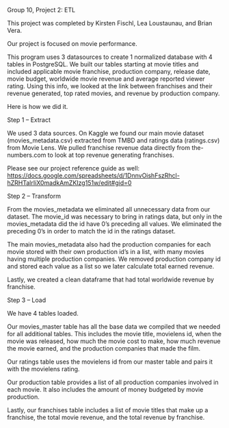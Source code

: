 Group 10, Project 2: ETL

This project was completed by Kirsten Fischl, Lea Loustaunau, and Brian Vera. 

Our project is focused on movie performance. 

This program uses 3 datasources to create 1 normalized database with 4 tables in PostgreSQL. We built our tables starting at movie titles and included applicable movie franchise, production company, release date, movie budget, worldwide movie revenue and average reported viewer rating. Using this info, we looked at the link between franchises and their revenue generated, top rated movies, and revenue by production company.

Here is how we did it.


Step 1 – Extract

We used 3 data sources. On Kaggle we found our main movie dataset (movies_metadata.csv) extracted from TMBD and ratings data (ratings.csv) from Movie Lens. We pulled franchise revenue data directly from the-numbers.com to look at top revenue generating franchises. 

Please see our project reference guide as well: https://docs.google.com/spreadsheets/d/1DnnvOishFszRhcl-hZRHTalrIiX0madkAmZKIzg151w/edit#gid=0

Step 2 – Transform

From the movies_metadata we eliminated all unnecessary data from our dataset. The movie_id was necessary to bring in ratings data, but only in the movies_metadata did the id have 0’s preceding all values. We eliminated the preceding 0’s in order to match the id in the ratings dataset. 

The main movies_metadata also had the production companies for each movie stored with their own production id’s in a list, with many movies having multiple production companies. We removed production company id and stored each value as a list so we later calculate total earned revenue.

Lastly, we created a clean dataframe that had total worldwide revenue by franchise. 


Step 3 – Load

We have 4 tables loaded. 

Our movies_master table has all the base data we compiled that we needed for all additional tables. This includes the movie title, movielens id, when the movie was released, how much the movie cost to make, how much revenue the movie earned, and the production companies that made the film.

Our ratings table uses the movielens id from our master table and pairs it with the movielens rating.

Our production table provides a list of all production companies involved in each movie. It also includes the amount of money budgeted by movie production.

Lastly, our franchises table includes a list of movie titles that make up a franchise, the total movie revenue, and the total revenue by franchise. 
